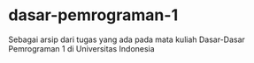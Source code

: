 # dasar-pemrograman-1
Sebagai arsip dari tugas yang ada pada mata kuliah Dasar-Dasar Pemrograman 1 di Universitas Indonesia
